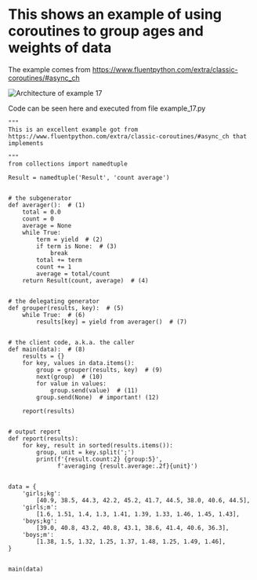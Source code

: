 # This shows an example of using coroutines to group ages and weights of data

The example comes from https://www.fluentpython.com/extra/classic-coroutines/#async_ch

![Architecture of example 17](https://www.fluentpython.com/extra/classic-coroutines/images/yield-channel.png)

Code can be seen here and executed from file example_17.py

```
"""
This is an excellent example got from https://www.fluentpython.com/extra/classic-coroutines/#async_ch that implements

"""
from collections import namedtuple

Result = namedtuple('Result', 'count average')


# the subgenerator
def averager():  # (1)
    total = 0.0
    count = 0
    average = None
    while True:
        term = yield  # (2)
        if term is None:  # (3)
            break
        total += term
        count += 1
        average = total/count
    return Result(count, average)  # (4)


# the delegating generator
def grouper(results, key):  # (5)
    while True:  # (6)
        results[key] = yield from averager()  # (7)


# the client code, a.k.a. the caller
def main(data):  # (8)
    results = {}
    for key, values in data.items():
        group = grouper(results, key)  # (9)
        next(group)  # (10)
        for value in values:
            group.send(value)  # (11)
        group.send(None)  # important! (12)

    report(results)


# output report
def report(results):
    for key, result in sorted(results.items()):
        group, unit = key.split(';')
        print(f'{result.count:2} {group:5}',
              f'averaging {result.average:.2f}{unit}')


data = {
    'girls;kg':
        [40.9, 38.5, 44.3, 42.2, 45.2, 41.7, 44.5, 38.0, 40.6, 44.5],
    'girls;m':
        [1.6, 1.51, 1.4, 1.3, 1.41, 1.39, 1.33, 1.46, 1.45, 1.43],
    'boys;kg':
        [39.0, 40.8, 43.2, 40.8, 43.1, 38.6, 41.4, 40.6, 36.3],
    'boys;m':
        [1.38, 1.5, 1.32, 1.25, 1.37, 1.48, 1.25, 1.49, 1.46],
}


main(data)

```
